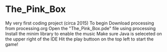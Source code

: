 # The_Pink_Box
My very first coding project (circa 2015)
To begin
  Download processing from processing.org
  Open the "The_Pink_Box.pde" file using processing
  Install the minim library to enable the music
  Make sure Java is seleceted on the upper right of the IDE
  Hit the play buttoon on the top left to start the game!
